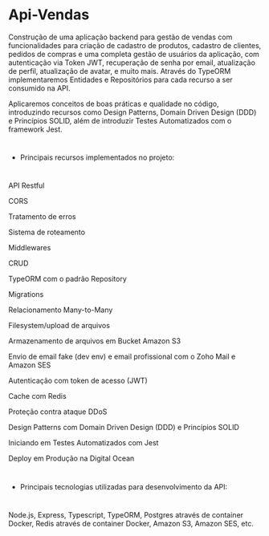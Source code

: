 # Api-Vendas

Construção de uma aplicação backend para gestão de vendas com funcionalidades para criação de cadastro de produtos, cadastro de clientes, pedidos de compras e uma completa gestão de usuários da aplicação, com autenticação via Token JWT, recuperação de senha por email, atualização de perfil, atualização de avatar, e muito mais. Através do TypeORM implementaremos Entidades e Repositórios para cada recurso a ser consumido na API.



Aplicaremos conceitos de boas práticas e qualidade no código, introduzindo recursos como Design Patterns, Domain Driven Design (DDD) e Princípios SOLID, além de introduzir Testes Automatizados com o framework Jest.


#
* Principais recursos implementados no projeto:
#


API Restful

CORS

Tratamento de erros

Sistema de roteamento

Middlewares

CRUD

TypeORM com o padrão Repository

Migrations

Relacionamento Many-to-Many

Filesystem/upload de arquivos

Armazenamento de arquivos em Bucket Amazon S3

Envio de email fake (dev env) e email profissional com o Zoho Mail e Amazon SES

Autenticação com token de acesso (JWT)

Cache com Redis

Proteção contra ataque DDoS

Design Patterns com Domain Driven Design (DDD) e Princípios SOLID

Iniciando em Testes Automatizados com Jest

Deploy em Produção na Digital Ocean



#
* Principais tecnologias utilizadas para desenvolvimento da API: 
#

Node.js, Express, Typescript, TypeORM, Postgres através de container Docker, Redis através de container Docker, Amazon S3, Amazon SES, etc.

